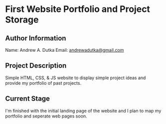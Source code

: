 # First Website Portfolio and Project Storage

## Author Information

Name: Andrew A. Dutka
Email: [andrewadutka@gmail.com](andrewadutka@gmail.com)

## Project Description

Simple HTML, CSS, & JS website to display simple project ideas and provide my portfolio of past projects.

## Current Stage

I'm finished with the initial landing page of the website and I plan to map my portfolio and seperate web pages soon.